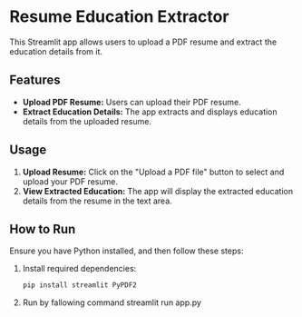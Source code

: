 # Resume Education Extractor

This Streamlit app allows users to upload a PDF resume and extract the education details from it.

## Features

- **Upload PDF Resume:** Users can upload their PDF resume.
- **Extract Education Details:** The app extracts and displays education details from the uploaded resume.

## Usage

1. **Upload Resume:** Click on the "Upload a PDF file" button to select and upload your PDF resume.
2. **View Extracted Education:** The app will display the extracted education details from the resume in the text area.

## How to Run

Ensure you have Python installed, and then follow these steps:

1. Install required dependencies:
   ```bash
   pip install streamlit PyPDF2
   ```
2. Run by fallowing command
   streamlit run app.py

